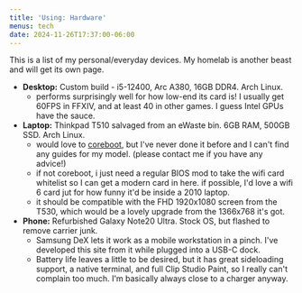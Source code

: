 ```yaml
---
title: 'Using: Hardware'
menus: tech
date: 2024-11-26T17:37:00-06:00
---
```


This is a list of my personal/everyday devices. My homelab is another beast and will get its own page.

- **Desktop:** Custom build - i5-12400, Arc A380, 16GB DDR4. Arch Linux.
    - performs surprisingly well for how low-end its card is! I usually get 60FPS in FFXIV, and at least 40 in other games. I guess Intel GPUs have the sauce.
- **Laptop:** Thinkpad T510 salvaged from an eWaste bin. 6GB RAM, 500GB SSD. Arch Linux.
    - would love to [coreboot](https://coreboot.org/), but I've never done it before and I can't find any guides for my model. (please contact me if you have any advice!)
    - if not coreboot, i just need a regular BIOS mod to take the wifi card whitelist so I can get a modern card in here. if possible, I'd love a wifi 6 card jut for how funny it'd be inside a 2010 laptop.
    - it should be compatible with the FHD 1920x1080 screen from the T530, which would be a lovely upgrade from the 1366x768 it's got.
- **Phone:** Refurbished Galaxy Note20 Ultra. Stock OS, but flashed to remove carrier junk.
    - Samsung DeX lets it work as a mobile workstation in a pinch. I've developed this site from it while plugged into a USB-C dock.
    - Battery life leaves a little to be desired, but it has great sideloading support, a native terminal, and full Clip Studio Paint, so I really can't complain too much. I'm basically always close to a charger anyway.